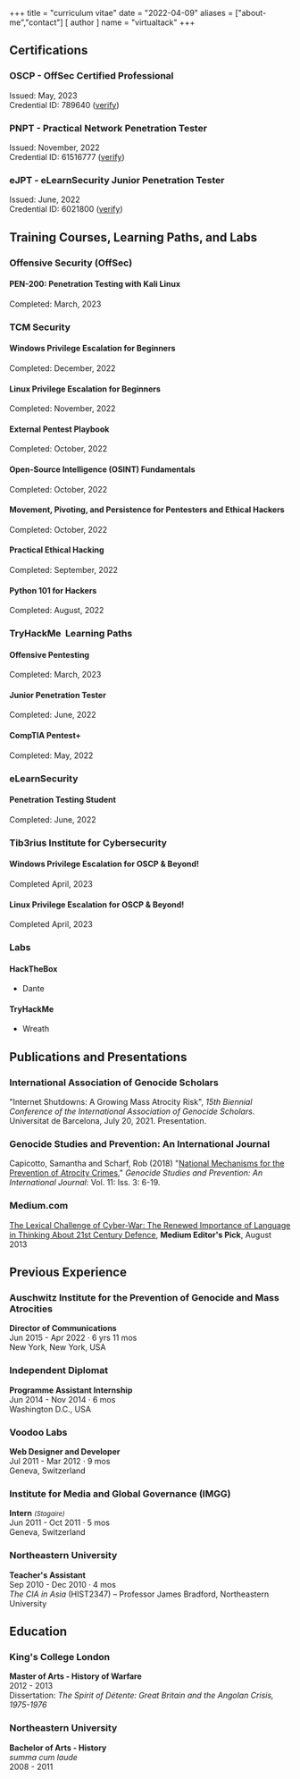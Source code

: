 +++
title = "curriculum vitae"
date = "2022-04-09"
aliases = ["about-me","contact"]
[ author ]
  name = "virtualtack"
+++

## Certifications

### OSCP - OffSec Certified Professional
Issued: May, 2023<br/>
Credential ID: 789640 ([verify](https://www.credential.net/c1754ce3-316d-4b39-977a-c836fb5821a8#gs.y8tann))

### PNPT - Practical Network Penetration Tester
Issued: November, 2022<br/>
Credential ID: 61516777 ([verify](https://www.credential.net/85c04676-97e9-4abf-95f8-4e5445886c9e#gs.i2p4xk))

### eJPT - eLearnSecurity Junior Penetration Tester
Issued: June, 2022<br/>
Credential ID: 6021800 ([verify](https://www.elearnsecurity.com/certification/verify?c=c39650b8-befc-4d54-a493-d5c98fad57b4))

## Training Courses, Learning Paths, and Labs
### Offensive Security (OffSec)
#### PEN-200: Penetration Testing with Kali Linux
Completed: March, 2023
### TCM Security
#### Windows Privilege Escalation for Beginners
Completed: December, 2022
#### Linux Privilege Escalation for Beginners
Completed: November, 2022
#### External Pentest Playbook
Completed: October, 2022
#### Open-Source Intelligence (OSINT) Fundamentals
Completed: October, 2022
#### Movement, Pivoting, and Persistence for Pentesters and Ethical Hackers
Completed: October, 2022
#### Practical Ethical Hacking
Completed: September, 2022
#### Python 101 for Hackers
Completed: August, 2022

### TryHackMe <span class="small-grey">&nbsp;Learning Paths</span>
#### Offensive Pentesting
Completed: March, 2023
#### Junior Penetration Tester
Completed: June, 2022
#### CompTIA Pentest+
Completed: May, 2022

### eLearnSecurity
#### Penetration Testing Student
Completed: June, 2022

### Tib3rius Institute for Cybersecurity 
#### Windows Privilege Escalation for OSCP & Beyond!
Completed April, 2023
#### Linux Privilege Escalation for OSCP & Beyond!
Completed April, 2023


### Labs

#### HackTheBox
- Dante

#### TryHackMe
- Wreath

## Publications and Presentations

### International Association of Genocide Scholars
"Internet Shutdowns: A Growing Mass Atrocity Risk", *15th Biennial Conference of the International Association of Genocide Scholars*. Universitat de Barcelona, July 20, 2021. Presentation.  


### Genocide Studies and Prevention: An International Journal
Capicotto, Samantha and Scharf, Rob (2018) "[National Mechanisms for the Prevention of Atrocity Crimes](https://digitalcommons.usf.edu/gsp/vol11/iss3/5/)," *Genocide Studies and Prevention: An International Journal*: Vol. 11: Iss. 3: 6-19.

### Medium.com
[The Lexical Challenge of Cyber-War: The Renewed Importance of Language in Thinking About 21st Century Defence](https://medium.com/@robscharf/the-lexical-challenge-of-cyber-war-9ba10c60a815#d196-e49f1748a1f4), **Medium Editor's Pick**, August 2013

## Previous Experience
### Auschwitz Institute for the Prevention of Genocide and Mass Atrocities
**Director of Communications**<br/>
Jun 2015 - Apr 2022 · 6 yrs 11 mos<br/>
New York, New York, USA

### Independent Diplomat
**Programme Assistant Internship**<br/>
Jun 2014 - Nov 2014 · 6 mos<br/>
Washington D.C., USA

### Voodoo Labs
**Web Designer and Developer**<br/>
Jul 2011 - Mar 2012 · 9 mos<br/>
Geneva, Switzerland

### Institute for Media and Global Governance (IMGG)
**Intern** <small><em>(Stagaire)</em></small><br/>
Jun 2011 - Oct 2011 · 5 mos<br/>
Geneva, Switzerland

### Northeastern University<br/>
**Teacher's Assistant**<br/>
Sep 2010 - Dec 2010 · 4 mos<br/>
*The CIA in Asia* (HIST2347) – Professor James Bradford, Northeastern University

## Education
### King's College London
**Master of Arts - History of Warfare**<br/>
2012 - 2013<br/>
Dissertation: <em>The Spirit of Détente: Great Britain and the Angolan Crisis, 1975-1976</em>

### Northeastern University
**Bachelor of Arts - History** <br/>
*summa cum laude*<br/>
2008 - 2011
